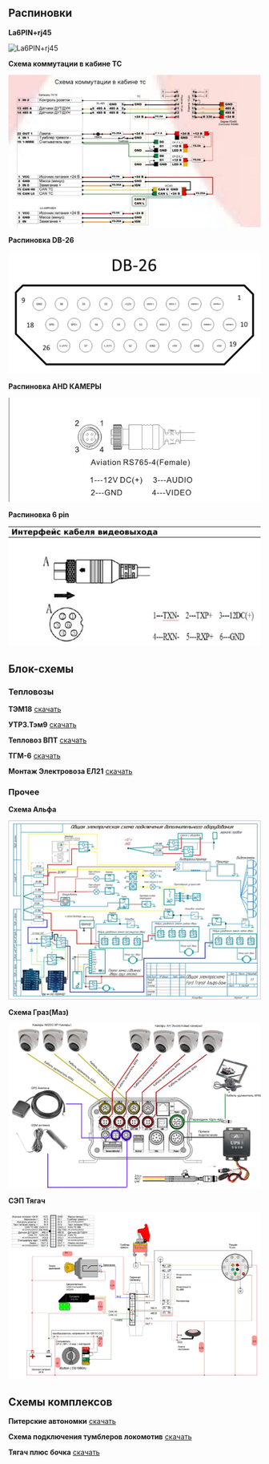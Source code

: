 ## Распиновки

**La6PIN+rj45**

![La6PIN+rj45](../../img/schemes/La6PIN+rj45.png)

**Схема коммутации в кабине ТС**

![Схема-коммутации-в-кабине-ТС.jpg](../../img/schemes/Схема-коммутации-в-кабине-ТС.jpg)

**Распиновка DB-26**

![Распиновка DB-26](../../img/schemes/Распиновка_DB-26.png)

**Распиновка AHD КАМЕРЫ**

![Распиновка AHD КАМЕРЫ](../../img/schemes/Распиновка_AHD_КАМЕРЫ.jpeg)

**Распиновка 6 pin**

![распиновка 6 pin](../../img/schemes/распиновка_6_pin.jpg)

## Блок-схемы

### Тепловозы

**ТЭМ18** [скачать](instructions/files/schemes/tem18.pdf ":ignore")

**УТРЗ.Тэм9** [скачать](instructions/files/schemes/УТРЗ.Тэм9.pdf ":ignore")

**Тепловоз ВПТ** [скачать](instructions/files/schemes/Тепловоз_ВПТ.pdf ":ignore")

**ТГМ-6** [скачать](instructions/files/schemes/ТГМ-6.pdf ":ignore")

**Монтаж Электровоза ЕЛ21** [скачать](instructions/files/schemes/Монтаж_Электровоза_ЕЛ21.pdf ":ignore")

### Прочее

**Схема Альфа**

![Схема Альфа](../../img/schemes/Схема_Альфа.jpg)

**Схема Граз(Маз)**

![Схема Граз(Маз)](<../../img/schemes/Схема_Граз(Маз).jpg>)

**СЭП Тягач**

![СЭП Тягач](../../img/schemes/СЭП_Тягач.jpg)

## Схемы комплексов

**Питерские автономки** [скачать](instructions/files/schemes/Питерские_автономки.pdf ":ignore")

**Схема подключения тумблеров локомотив** [скачать](instructions/files/schemes/Схема_подключения_тумблеров_локомотив.pdf ":ignore")

**Тягач плюс бочка** [скачать](instructions/files/schemes/Тягач_плюс_бочка.pdf ":ignore")
